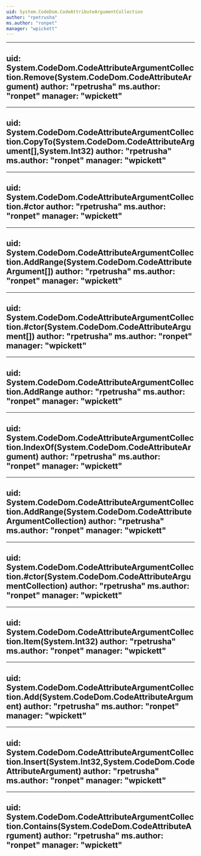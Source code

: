 ```yaml
---
uid: System.CodeDom.CodeAttributeArgumentCollection
author: "rpetrusha"
ms.author: "ronpet"
manager: "wpickett"
---
```


---
uid: System.CodeDom.CodeAttributeArgumentCollection.Remove(System.CodeDom.CodeAttributeArgument)
author: "rpetrusha"
ms.author: "ronpet"
manager: "wpickett"
---

---
uid: System.CodeDom.CodeAttributeArgumentCollection.CopyTo(System.CodeDom.CodeAttributeArgument[],System.Int32)
author: "rpetrusha"
ms.author: "ronpet"
manager: "wpickett"
---

---
uid: System.CodeDom.CodeAttributeArgumentCollection.#ctor
author: "rpetrusha"
ms.author: "ronpet"
manager: "wpickett"
---

---
uid: System.CodeDom.CodeAttributeArgumentCollection.AddRange(System.CodeDom.CodeAttributeArgument[])
author: "rpetrusha"
ms.author: "ronpet"
manager: "wpickett"
---

---
uid: System.CodeDom.CodeAttributeArgumentCollection.#ctor(System.CodeDom.CodeAttributeArgument[])
author: "rpetrusha"
ms.author: "ronpet"
manager: "wpickett"
---

---
uid: System.CodeDom.CodeAttributeArgumentCollection.AddRange
author: "rpetrusha"
ms.author: "ronpet"
manager: "wpickett"
---

---
uid: System.CodeDom.CodeAttributeArgumentCollection.IndexOf(System.CodeDom.CodeAttributeArgument)
author: "rpetrusha"
ms.author: "ronpet"
manager: "wpickett"
---

---
uid: System.CodeDom.CodeAttributeArgumentCollection.AddRange(System.CodeDom.CodeAttributeArgumentCollection)
author: "rpetrusha"
ms.author: "ronpet"
manager: "wpickett"
---

---
uid: System.CodeDom.CodeAttributeArgumentCollection.#ctor(System.CodeDom.CodeAttributeArgumentCollection)
author: "rpetrusha"
ms.author: "ronpet"
manager: "wpickett"
---

---
uid: System.CodeDom.CodeAttributeArgumentCollection.Item(System.Int32)
author: "rpetrusha"
ms.author: "ronpet"
manager: "wpickett"
---

---
uid: System.CodeDom.CodeAttributeArgumentCollection.Add(System.CodeDom.CodeAttributeArgument)
author: "rpetrusha"
ms.author: "ronpet"
manager: "wpickett"
---

---
uid: System.CodeDom.CodeAttributeArgumentCollection.Insert(System.Int32,System.CodeDom.CodeAttributeArgument)
author: "rpetrusha"
ms.author: "ronpet"
manager: "wpickett"
---

---
uid: System.CodeDom.CodeAttributeArgumentCollection.Contains(System.CodeDom.CodeAttributeArgument)
author: "rpetrusha"
ms.author: "ronpet"
manager: "wpickett"
---
